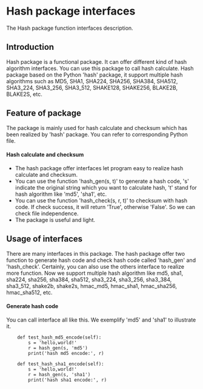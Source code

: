# Hash package interfaces
The Hash package function interfaces description.

## Introduction
Hash package is a functional package. It can offer different kind of hash algorithm interfaces. You can use this package to call hash calculate. Hash package based on the Python 'hash' package, it support multiple hash algorithms such as MD5, SHA1, SHA224, SHA256, SHA384, SHA512, SHA3_224, SHA3_256, SHA3_512, SHAKE128, SHAKE256, BLAKE2B, BLAKE2S, etc.

## Feature of package
The package is mainly used for hash calculate and checksum which has been realized by 'hash' package. You can refer to corresponding Python file.

#### Hash calculate and checksum
  * The hash package offer interfaces let program easy to realize hash calculate and checksum.
  * You can use the function 'hash_gen(s, t)' to generate a hash code, 's' indicate the original string which you want to calculate hash, 't' stand for hash algorithm like 'md5', 'sha1', etc.
  * You can use the function 'hash_check(s, r, t)' to checksum with hash code. If check success, it will return 'True', otherwise 'False'. So we can check file independence.
  * The package is useful and light.

## Usage of interfaces
There are many interfaces in this package. The hash package offer two function to generate hash code and check hash code called 'hash_gen' and 'hash_check'. Certainly, you can also use the others interface to realize more function. Now we support multiple hash algorithm like md5, sha1, sha224, sha256, sha384, sha512, sha3_224, sha3_256, sha3_384, sha3_512, shake2b, shake2s, hmac_md5, hmac_sha1, hmac_sha256, hmac_sha512, etc.

#### Generate hash code
You can call interface all like this. We exemplify 'md5' and 'sha1' to illustrate it.
```batch
    def test_hash_md5_encode(self):
        s = 'hello,world!'
        r = hash_gen(s, 'md5')
        print('hash md5 encode:', r)
    
    def test_hash_sha1_encode(self):
        s = 'hello,world!'
        r = hash_gen(s, 'sha1')
        print('hash sha1 encode:', r)
```